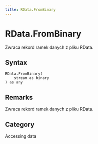 ```yaml
---
title: RData.FromBinary
---
```


# RData.FromBinary


Zwraca rekord ramek danych z pliku RData.


## Syntax

```powerquery
RData.FromBinary(
    stream as binary
) as any
```


## Remarks

Zwraca rekord ramek danych z pliku RData.



## Category
Accessing data
